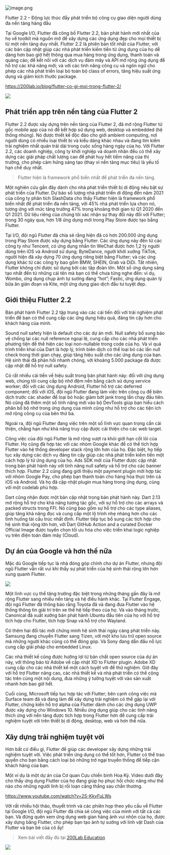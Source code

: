 ![image.png](https://images.viblo.asia/fad9d938-847b-49ab-85e2-2903fba28858.png)

Flutter 2.2 – Động lực thúc đẩy phát triển bộ công cụ giao diện người dùng đa nền tảng hàng đầu

Tại Google I/O, Flutter đã công bố Flutter 2.2, bản phát hành mới nhất của họ về toolkit mã nguồn mở để xây dựng các ứng dụng đẹp cho mọi thiết bị từ một nền tảng duy nhất. Flutter 2.2 là phiên bản tốt nhất của Flutter, với các bản cập nhật giúp các nhà phát triển kiếm tiền từ ứng dụng của họ dễ dàng hơn bao giờ hết thông qua mua hàng trong ứng dụng, thanh toán và quảng cáo; để kết nối với các dịch vụ đám mây và API mở rộng ứng dụng để hỗ trợ các khả năng mới; và với các tính năng công cụ và ngôn ngữ cho phép các nhà phát triển loại bỏ toàn bộ class of errors, tăng hiệu suất ứng dụng và giảm kích thước package.

https://200lab.io/blog/flutter-co-gi-moi-trong-flutter-2/

![](https://images.viblo.asia/feb75304-1db7-4aac-adc2-c0dfe72323f7.png)

## Phát triển app trên nền tảng của Flutter 2

Flutter 2.2 được xây dựng trên nền tảng của Flutter 2, đã mở rộng Flutter từ gốc mobile app của nó để kết hợp sử dụng web, desktop và embedded (hệ thống nhúng). Nó được thiết kế độc đáo cho giới ambient computing, nơi người dùng có nhiều loại thiết bị và kiểu dáng khác nhau và đang tìm kiếm trải nghiệm nhất quán trải dài trong cuộc sống hàng ngày của họ. Với Flutter 2.2, các doanh nghiệp, công ty khởi nghiệp và doanh nhân đều có thể xây dựng các giải pháp chất lượng cao để phát huy hết tiềm năng của thị trường, cho phép cảm hứng sáng tạo (thay vì nền tảng mục tiêu) là yếu tố hạn chế duy nhất.

> Flutter hiện là framework phổ biến nhất để phát triển đa nền tảng.

Một nghiên cứu gần đây dành cho nhà phát triển thiết bị di động nêu bật sự phát triển của Flutter. Dự báo số lượng nhà phát triển di động đến năm 2021 của công ty phân tích SlashData cho thấy Flutter hiện là framework phổ biến nhất để phát triển đa nền tảng, với 45% nhà phát triển lựa chọn nó, tương ứng với mức tăng trưởng 47% trong khoảng thời gian từ Q1 2020 đến Q1 2021. Dữ liệu riêng của chúng tôi xác nhận sự thay đổi này đối với Flutter; trong 30 ngày qua, hơn 1/8 ứng dụng mới trong Play Store được tạo bằng Flutter.

Tại I/O, đội ngũ Flutter đã chia sẻ rằng hiện đã có hơn 200.000 ứng dụng trong Play Store được xây dựng bằng Flutter. Các ứng dụng này đến từ các công ty như Tencent, có ứng dụng nhắn tin WeChat được hơn 1,2 tỷ người dùng trên iOS và Android sử dụng; ByteDance, người khởi xướng TikTok, người hiện đã xây dựng 70 ứng dụng riêng biệt bằng Flutter; và các ứng dụng khác từ các công ty bao gồm BMW, SHEIN, Grab và DiDi. Tất nhiên, Flutter không chỉ được sử dụng bởi các tập đoàn lớn. Một số ứng dụng sáng tạo nhất đến từ những cái tên mà bạn có thể chưa từng nghe đến: ví dụ, Wombo, ứng dụng chụp ảnh tự sướng đang “hot”; Fastic, ứng dụng quản lý bữa ăn gián đoạn và Kite, một ứng dụng giao dịch đầu tư tuyệt đẹp.

## Giới thiệu Flutter 2.2

Bản phát hành Flutter 2.2 tập trung vào các cải tiến đối với trải nghiệm phát triển để bạn có thể cung cấp các ứng dụng hiệu quả, đáng tin cậy hơn cho khách hàng của mình.

Sound null safety hiện là default cho các dự án mới. Null safety bổ sung bảo vệ chống lại các null reference ngoại lệ, cung cấp cho các nhà phát triển phương tiện để thể hiện các loại non-nullable trong code của họ. Và vì quá trình triển khai của Dart là hợp lý, trình biên dịch có thể loại bỏ các lần null check trong thời gian chạy, giúp tăng hiệu suất cho các ứng dụng của bạn. Hệ sinh thái đã phản hồi nhanh chóng, với khoảng 5.000 package đã được cập nhật để hỗ trợ null safety.

Có rất nhiều cải tiến về hiệu suất trong bản phát hành này: đối với ứng dụng web, chúng tôi cung cấp bộ nhớ đệm nền bằng cách sử dụng service worker; đối với các ứng dụng Android, Flutter hỗ trợ các deferred component; đối với iOS, đội ngũ Flutter đang làm việc trên công cụ để biên dịch trước các shader để loại bỏ hoặc giảm bớt jank trong lần chạy đầu tiên. Nó cũng đã thêm một số tính năng mới vào bộ DevTools giúp bạn hiểu cách phân bổ bộ nhớ trong ứng dụng của mình cũng như hỗ trợ cho các tiện ích mở rộng công cụ của bên thứ ba.

Ngoài ra, đội ngũ Flutter đang việc trên một số lĩnh vực quan trọng cần cải thiện, chẳng hạn như khả năng truy cập được cải thiện cho các web target.

Công việc của đội ngũ Flutter là mở rộng vượt ra khỏi giới hạn cốt lõi của Flutter. Họ cũng đã hợp tác với các nhóm Google khác để có thể tích hợp Flutter vào hệ thống developer stack rộng lớn hơn của họ. Đặc biệt, họ tiếp tục xây dựng các dịch vụ đáng tin cậy giúp các nhà phát triển kiếm tiền một cách hợp lý từ ứng dụng của họ. Ads SDK mới của Flutter được cập nhật trong bản phát hành này với tính năng null safety và hỗ trợ cho các banner thích hợp. Flutter 2.2 cũng đang giới thiệu một payment plugin mới hợp tác với nhóm Google Pay, cho phép bạn thanh toán cho hàng hóa thực trên cả iOS và Android. Và họ đã cập nhật plugin mua hàng trong ứng dụng, cùng với một codelab phù hợp.

Dart cũng nhận được một bản cập nhật trong bản phát hành này. Dart 2.13 mở rộng hỗ trợ cho khả năng tương tác gốc, với sự hỗ trợ cho các arrays và packed structs trong FFI. Nó cũng bao gồm sự hỗ trợ cho các type aliases, giúp tăng khả năng đọc và cung cấp một lộ trình nhẹ nhàng hơn cho các tình huống tái cấu trúc nhất định. Flutter tiếp tục bổ sung các tích hợp cho hệ sinh thái rộng lớn hơn, với Dart GitHub Action and a curated Docker Official Image được tuyển chọn tối ưu hóa cho việc triển khai logic nghiệp vụ trên điện toán đám mây (Cloud).

## Dự án của Google và hơn thế nữa

Mặc dù Google tiếp tục là nhà đóng góp chính cho dự án Flutter, nhưng đội ngũ Flutter vẫn rất vui khi thấy sự phát triển của hệ sinh thái rộng lớn hơn xung quanh Flutter.

![](https://images.viblo.asia/c608fc9f-10f4-4e80-aff3-ae46422597f6.png)

Một lĩnh vực cụ thể tăng trưởng đặc biệt trong những tháng gần đây là mở rộng Flutter sang nhiều nền tảng và hệ điều hành khác. Tại Flutter Engage, đội ngũ Flutter đã thông báo rằng Toyota đã và đang đưa Flutter vào hệ thống thông tin giải trí trên xe thế hệ tiếp theo của họ. Và vào tháng trước, Canonical đã xuất xưởng bản phát hành Ubuntu đầu tiên của họ với hỗ trợ tích hợp cho Flutter, tích hợp Snap và hỗ trợ cho Wayland.

Có thêm hai đối tác mới chứng minh hệ sinh thái ngày càng phát triển này. Samsung đang chuyển Flutter sang Tizen, với một kho lưu trữ open source mà những người khác cũng có thể đóng góp. Và Sony đang dẫn đầu nỗ lực cung cấp giải pháp cho embedded Linux.

Các nhà thiết kế cũng được hưởng lợi từ bản chất open source của dự án này, với thông báo từ Adobe về cập nhật XD to Flutter plugin. Adobe XD cung cấp cho các nhà thiết kế một cách tuyệt vời để thử nghiệm. Giờ đây với hỗ trợ Flutter nâng cao, các nhà thiết kế và nhà phát triển có thể cộng tác trên cùng một nội dung, đưa những ý tưởng tuyệt vời vào sản xuất nhanh hơn bao giờ hết.

Cuối cùng, Microsoft tiếp tục hợp tác với Flutter; bên cạnh công việc mà Surface team đã và đang làm để xây dựng trải nghiệm có thể gập lại với Flutter, chứng kiến hỗ trợ alpha của Flutter dành cho các ứng dụng UWP được xây dựng cho Windows 10. Nhiều ứng dụng giúp cho các tính năng thích ứng với nền tảng được tích hợp trong Flutter hơn để cung cấp trải nghiệm tuyệt vời trên thiết bị di động, desktop, web và hơn thế nữa.

## Xây dựng trải nghiệm tuyệt vời

Hơn bất cứ điều gì, Flutter để giúp các developer xây dựng những trải nghiệm tuyệt vời. Việc phát triển ứng dụng có thể tốt hơn, Flutter có thể trao quyền cho bạn bằng cách loại bỏ những trở ngại truyền thống để tiếp cận khách hàng của bạn.

Một ví dụ là một dự án của Cơ quan Cựu chiến binh Hoa Kỳ. Video dưới đây cho thấy ứng dụng Flutter của họ đang giúp họ phục hồi chức năng như thế nào cho những người lính bị rối loạn căng thẳng sau chấn thương.

https://www.youtube.com/watch?v=2S-KkvFuLWs

Với rất nhiều hội thảo, thuyết trình và các phiên họp theo yêu cầu về Flutter tại Google I/O, đội ngũ Flutter đã chia sẻ công việc của mình với tất cả các bạn. Và đừng quên xem ứng dụng web gian hàng ảnh vui nhộn của họ, được xây dựng bằng Flutter, cho phép bạn tạo ảnh tự sướng với linh vật Dash của Flutter và bạn bè của cô ấy!

> Xem bài viết đầy đủ tại [200Lab Education](https://200lab.io/blog/cong-bo-flutter-2-2-tai-google-i-o-2021/)

![](https://images.viblo.asia/34b6f70f-4dbf-4096-b2bd-c3800dca794a.png)